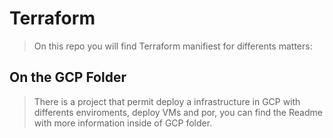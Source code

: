 # Terraform

> On this repo you will find Terraform manifiest for differents matters:


## On the GCP Folder

> There is a project that permit deploy a infrastructure in GCP with differents enviroments, deploy VMs and por, you can find the Readme with more information inside of GCP folder.